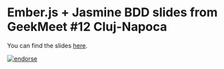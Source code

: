 Ember.js + Jasmine BDD slides from GeekMeet #12 Cluj-Napoca
===========================================================

You can find the slides [here](https://speakerdeck.com/u/stas/p/ember-dot-js-and-jasmine-bdd-building-todomvc-project).

[![endorse](http://api.coderwall.com/stas/endorsecount.png)](http://coderwall.com/stas)
